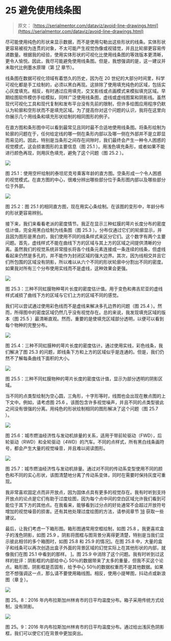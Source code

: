 # 25 避免使用线条图

> 原文： [https://serialmentor.com/dataviz/avoid-line-drawings.html](https://serialmentor.com/dataviz/avoid-line-drawings.html)

尽可能使用纯色的形状来显示数据，而不是使用勾勒出这些形状的线条。实体形状更容易被视为连贯的对象，不太可能产生视觉伪像或视错觉，并且比轮廓更容易传递数量。根据我的经验，使用实体形状的可视化比使用线条图的等效版本更清晰，更令人愉悦。因此，我尽可能避免使用线条图。但是，我想强调的是，这一建议并未取代比例墨水原理（第 [17](proportional-ink.html#proportional-ink) 章节）。

线条图在数据可视化领域有着悠久的历史，因为在 20 世纪的大部分时间里，科学可视化都是手工绘制的，必须以黑白再现。这排除了使用填充纯色的区域，包括实心灰度填充。相反，有时通过应用填充，交叉影线或点画模式来模拟填充区域。早期绘图软件模仿手绘模拟，同样广泛使用线条图，虚线或虚线图案和阴影线。虽然现代可视化工具和现代复制和发布平台没有先前的限制，但许多绘图应用程序仍默认为轮廓和空形状而不是填充区域。为了提高你对这个问题的认识，我将在这里向你展示几个用线条和填充形状绘制的相同图形的例子。

在直方图和条形图中可以看到最常见且同时最不合适地使用线条图。将条形绘制为轮廓的问题在于，任何给定线的哪一侧在条形内部以及哪一侧在外部并不是立即显而易见的。因此，特别是当条形之间存在间隙时，我们最终会产生一种令人困惑的视觉模式，这会损害图形的主要信息（图 25.1 ）。用浅色填充条形，或者如果不能进行颜色再现，则用灰色填充，避免了这个问题（图 25.2 ）。

![](img/17b6f699ca0b4e78011c2dc30e8a7936.jpg)

图 25.1：使用空杆绘制的泰坦尼克号乘客年龄的直方图。空条形成一个令人困惑的视觉模式。在直方图的中心，很难分辨出哪些部分位于条形图内部以及哪些部分位于外部。

![](img/3b467de96319f3a56a168f2c7c8ccd44.jpg)

图 25.2：图 25.1 的相同直方图，现在用实心条绘制。在该图的变形中，年龄分布的形状更容易辨别。

接下来，我们来看看老派的密度情节。我正在显示三种虹膜的萼片长度分布的密度估计值，完全用黑白绘制为线条图（图 25.3 ）。分布仅通过它们的轮廓显示，并且因为图形是黑白的，我们使用不同的线条样式来区分它们。这个数字有两个主要问题。首先，虚线样式不能在曲线下方的区域与其上方的区域之间提供清晰的分离。虽然我们的视觉系统非常擅长将各个线条元素连接成一条连续的线条，但虚线看起来仍然是多孔的，并不能作为封闭区域的强大边界。其次，因为线相交并且它们所包围的区域没有阴影，所以难以从六个不同的形状轮廓中分割出不同的密度。如果我对所有三个分布使用实线而不是虚线，这种效果会更强。

![](img/134e5cf965824165228a2c3ccc72f065.jpg)

图 25.3：三种不同虹膜物种萼片长度的密度估计值。用于变色和弗吉尼亚的虚线样式减损了曲线下方的区域与它们上方的区域不同的感觉。

我们可以尝试通过使用彩色线而不是虚线来解决多孔边界的问题（图 25.4 ）。然而，所得图中的密度区域仍然几乎没有视觉存在。总的来说，我发现填充区域的版本（图 25.5 ）最清晰直观。然而，重要的是使填充区域部分透明，以便可以看到每个物种的完整分布。

![](img/b4deec32b0c9c55171bd79bd2f5c8f7a.jpg)

图 25.4：三种不同虹膜种的萼片长度的密度估计。通过使用实线，彩色线条，我们解决了图 25.3 的问题，即线条下方和上方的区域似乎是连通的。但是，我们仍然不了解每条曲线下面积的大小。

![](img/ab45885278251e0d91bb62bc3837f06a.jpg)

图 25.5：三种不同虹膜物种的萼片长度的密度估计值，显示为部分透明的阴影区域。

当不同的点类型绘制为空心圆，三角形，十字形等时，线图也会出现在散点图的上下文中。例如，请考虑图 25.6 。该图包含许多视觉噪声，并且不同的点类型彼此之间没有很强的分离。用纯色的形状绘制相同的图形解决了这个问题（图 25.7 ）。

![](img/019fa673b57ae753ae01038cb36619fc.jpg)

图 25.6：城市燃油经济性与发动机排量的关系，适用于带前轮驱动（FWD），后轮驱动（RWD）和全轮驱动（4WD）的汽车。不同的点样式，所有黑白线条画符号，都会产生大量的视觉噪音，并且难以阅读图形。

![](img/a8f7e4e66b31a65552520c235ec7f26c.jpg)

图 25.7：城市燃油经济性与发动机排量。通过对不同的传动系变型使用不同的颜色和不同的实心形状，该图清楚地分离了传动系变体，同时在需要时保持灰度可重现。

我非常喜欢固定点而非开放点，因为固体点具有更多的视觉存在。我有时听到支持开放点的论点是它们有助于过度绘图，因为每个点中间的空白区域允许我们看到可能位于其下方的其他点。在我看来，能够看到过分点的好处通常不会超过开放符号增加的视觉噪音的损害。还有其他处理过度绘图的方法，请参阅章节 [18](overlapping-points.html#overlapping-points) 获取一些建议。

最后，让我们考虑一下箱形图。箱形图通常用空框绘制，如图 25.8 。我更喜欢盒子的浅色阴影，如图 25.9 。阴影将图框与图背景分离得更清楚，特别是当我们显示彼此相邻的多个箱图时，如图 25.8 和 25.9 的情况]。在图 25.8 中，大量的盒子和线条可以再次创造出盒子外面的背景区域的幻觉实际上在其他形状的内部，就像我们在图 25.1 中看到的那样。 ]。图 25.9 中消除了这个问题。我有时听到过这样的批评：阴影框的内部给中心 50％的数据带来了太多的重量，但我不买这个论点。箱形图，阴影框是否固有，给予中心 50％的数据权重而不是其他数据。如果您不想强调这一点，那么请不要使用箱线图。相反，使用小提琴图，抖动点或新浪图（章 [9](boxplots-violins.html#boxplots-violins) ）。

![](img/987c9583224824d6b41744294cd4822d.jpg)

图 25。8：2016 年内布拉斯加州林肯市的日平均温度分布。箱子采用传统方式绘制，没有阴影。

![](img/f4dd1df0923014751d6d84817087e644.jpg)

图 25。9：2016 年内布拉斯加州林肯市的日平均温度分布。通过给出浅灰色阴影框，我们可以使它们在背景中更加突出。
